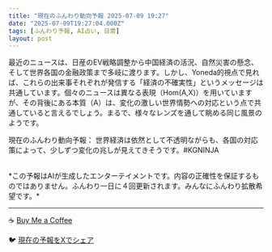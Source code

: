 ```yaml
---
title: "現在のふんわり動向予報 2025-07-09 19:27"
date: "2025-07-09T19:27:04.000Z"
tags: [ふんわり予報, AI占い, 日常]
layout: post
---
```


最近のニュースは、日産のEV戦略調整から中国経済の活況、自然災害の懸念、そして世界各国の金融政策まで多岐に渡ります。しかし、Yoneda的視点で見れば、これらの出来事それぞれが発信する「経済の不確実性」というメッセージは共通しています。個々のニュースは異なる表現（Hom(A,X)）を用いていますが、その背後にある本質（A）は、変化の激しい世界情勢への対応という点で共通していると言えるでしょう。まるで、様々なレンズを通して眺める同じ風景のようです。


現在のふんわり動向予報：
世界経済は依然として不透明ながらも、各国の対応策によって、少しずつ変化の兆しが見えてきそうです。#KGNINJA

<br>
*この予報はAIが生成したエンターテイメントです。内容の正確性を保証するものではありません。ふんわり一日に４回更新されます。みんなにふんわり拡散希望です。*

---
☕️ [Buy Me a Coffee](https://www.buymeacoffee.com/kgninja)

🐦 [現在の予報をXでシェア](https://twitter.com/intent/tweet?text=%E7%8F%BE%E5%9C%A8%E3%81%AE%E3%81%B5%E3%82%93%E3%82%8F%E3%82%8A%E4%BA%88%E5%A0%B1%3A%20%E3%80%8C%E6%9C%80%E8%BF%91%E3%81%AE%E3%83%8B%E3%83%A5%E3%83%BC%E3%82%B9%E3%81%AF%E3%80%81%E6%97%A5%E7%94%A3%E3%81%AEEV%E6%88%A6%E7%95%A5%E8%AA%BF%E6%95%B4%E3%81%8B%E3%82%89%E4%B8%AD%E5%9B%BD%E7%B5%8C%E6%B8%88%E3%81%AE%E6%B4%BB%E6%B3%81%E3%80%81%E8%87%AA%E7%84%B6%E7%81%BD%E5%AE%B3%E3%81%AE%E6%87%B8%E5%BF%B5%E3%80%81%E3%81%9D%E3%81%97%E3%81%A6%E4%B8%96%E7%95%8C%E5%90%84%E5%9B%BD%E3%81%AE%E9%87%91%E8%9E%8D%E6%94%BF%E7%AD%96%E3%81%BE%E3%81%A7%E5%A4%9A%E5%B2%90%E3%81%AB%E6%B8%A1%E3%82%8A%E3%81%BE%E3%81%99%E3%80%82%E3%80%8D%23KGNINJA%20%E7%B6%9A%E3%81%8D%E3%81%AF%E3%83%96%E3%83%AD%E3%82%B0%E3%81%A7%EF%BC%81%F0%9F%91%87&url=https%3A%2F%2Fkg-ninja.github.io%2FFunwariyoso%2F)
